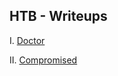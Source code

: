 ## HTB - Writeups

I. [Doctor](https://freezeluiz.github.io/CTF-Writeups/htb-doctor.html)

II. [Compromised](https://freezeluiz.github.io/CTF-Writeups/htb-compromised.html)
